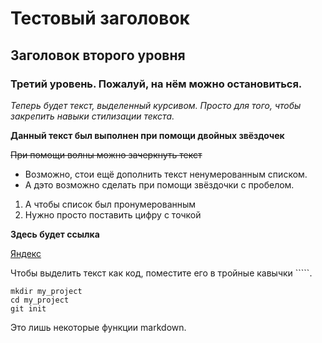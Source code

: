 # Тестовый заголовок

## Заголовок второго уровня

### Третий уровень. Пожалуй, на нём можно остановиться.

_Теперь будет текст, выделенный курсивом. Просто для того, чтобы закрепить навыки стилизации текста._

**Данный текст был выполнен при помощи двойных звёздочек**

~~При помощи волны можно зачеркнуть текст~~

- Возможно, стои ещё дополнить текст ненумерованным списком.
- А дэто возможно сделать при помощи звёздочки с пробелом.

1. А чтобы список был пронумерованным
2. Нужно просто поставить цифру с точкой

**Здесь будет ссылка**

[Яндекс](https://www.yandex.ru)

Чтобы выделить текст как код, поместите его в тройные кавычки `````.

```
mkdir my_project
cd my_project
git init
```

Это лишь некоторые функции markdown.
